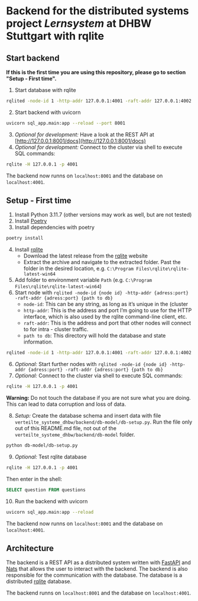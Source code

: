 # Backend for the distributed systems project _Lernsystem_ at DHBW Stuttgart with rqlite

## Start backend
**If this is the first time you are using this repository, please go to section "Setup - First time".**
1. Start database with rqlite
```bash
rqlited -node-id 1 -http-addr 127.0.0.1:4001 -raft-addr 127.0.0.1:4002 ./db-rqlite
```
2. Start backend with uvicorn
```bash
uvicorn sql_app.main:app --reload --port 8001
```
3. _Optional for development:_ Have a look at the REST API at [http://127.0.0.1:8001/docs](http://127.0.0.1:8001/docs)
4. _Optional for development:_ Connect to the cluster via shell to execute SQL commands:
```bash
rqlite -H 127.0.0.1 -p 4001
```
The backend now runns on `localhost:8001` and the database on `localhost:4001`.


## Setup - First time
1. Install Python 3.11.7 (other versions may work as well, but are not tested)
2. Install [Poetry](https://python-poetry.org/)
3. Install dependencies with poetry
```bash 
poetry install
```
4. Install [rqlite](https://rqlite.io/)
   - Download the latest release from the [rqlite](https://rqlite.io/docs/install-rqlite/) website
   - Extract the archive and navigate to the extracted folder. Past the folder in the desired location, e.g. `C:\Program Files\rqlite\rqlite-latest-win64`
5. Add folder to environment variable `Path` (e.g. `C:\Program Files\rqlite\rqlite-latest-win64`)
6. Start node with `rqlited -node-id {node id} -http-addr {adress:port} -raft-addr {adress:port} {path to db}`
   - `node-id`: This can be any string, as long as it’s unique in the (cluster
   - `http-addr`: This is the address and port I’m going to use for the HTTP interface, which is also used by the rqlite command-line client, etc.
   - `raft-addr`: This is the address and port that other nodes will connect to for intra - cluster traffic.
   - `path to db`: This directory will hold the database and state information.
```bash
rqlited -node-id 1 -http-addr 127.0.0.1:4001 -raft-addr 127.0.0.1:4002 ./db-rqlite
```
6. _Optional:_ Start further nodes with `rqlited -node-id {node id} -http-addr {adress:port} -raft-addr {adress:port} {path to db}`
7. _Optional:_ Connect to the cluster via shell to execute SQL commands:
```bash
rqlite -H 127.0.0.1 -p 4001
```
**Warning:** Do not touch the database if you are not sure what you are doing. This can lead to data corruption and loss of data. 

8. _Setup:_ Create the database schema and insert data with file `verteilte_systeme_dhbw/backend/db-model/db-setup.py`. Run the file only out of this README.md file, not out of the `verteilte_systeme_dhbw/backend/db-model` folder.
```bash
python db-model/db-setup.py
```
9. _Optional:_ Test rqlite database
```bash
rqlite -H 127.0.0.1 -p 4001
```
Then enter in the shell:
```sql
SELECT question FROM questions
```
10. Run the backend with uvicorn
```bash
uvicorn sql_app.main:app --reload
```
The backend now runns on `localhost:8001` and the database on `localhost:4001`.

## Architecture
The backend is a REST API as a distributed system written with [FastAPI](https://fastapi.tiangolo.com//) and [Nats](https://nats.io/) that allows the user to interact with the backend.
The backend is also responsible for the communication with the database.
The database is a distributed [rqlite](https://rqlite.io/) database.

The backend runns on `localhost:8001` and the database on `localhost:4001`.

[//]: # (## Setup - Development with Docker)

[//]: # ()
[//]: # (**not working!!!**)

[//]: # ()
[//]: # (1. Use stepts 1-6 from the "Setup - Development without Docker" section)

[//]: # (2. Install Docker)

[//]: # (3. Run the backend with docker-compose)

[//]: # (```bash)

[//]: # (docker-compose up --build)

[//]: # (```)

[//]: # (4. Build container)

[//]: # (```bash)

[//]: # (  docker build -t verteilte-systeme-backend .)

[//]: # (```)

[//]: # (5. Run container)

[//]: # (```bash)

[//]: # (docker run -p 8000:80 verteilte-systeme-backend)

[//]: # (```)
